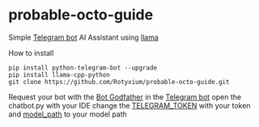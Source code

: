# probable-octo-guide
Simple [Telegram bot](https://github.com/python-telegram-bot/python-telegram-bot) AI Assistant using [llama](https://github.com/abetlen/llama-cpp-python)

How to install 

```
pip install python-telegram-bot --upgrade
pip install llama-cpp-python
git clone https://github.com/Rotyxium/probable-octo-guide.git
```

Request your bot with the [Bot Godfather](https://t.me/botfather) in the [Telegram bot](https://github.com/python-telegram-bot/python-telegram-bot)
open the chatbot.py with your IDE 
change the [TELEGRAM_TOKEN](https://github.com/Rotyxium/probable-octo-guide/blob/5c5df6d73fad6bbeb5701e4546880efd05c6fa72/chatbot.py#L8) with your token and [model_path](https://github.com/Rotyxium/probable-octo-guide/blob/5c5df6d73fad6bbeb5701e4546880efd05c6fa72/chatbot.py#L52C37-L52C42) to your model path
